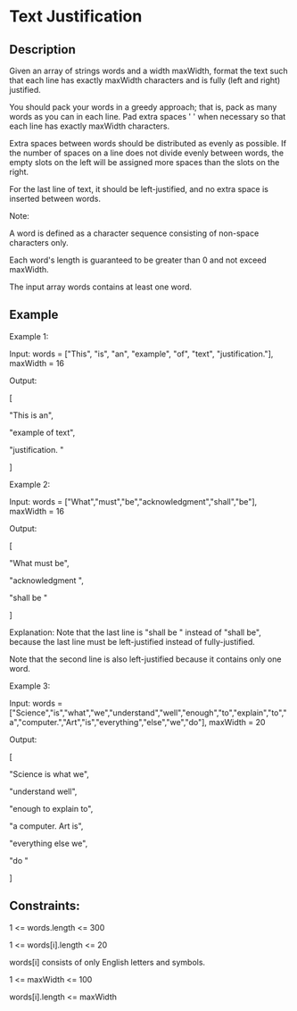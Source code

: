 # Text Justification
## Description

Given an array of strings words and a width maxWidth, format the text such that each line has exactly maxWidth characters and is fully (left and right) justified.

You should pack your words in a greedy approach; that is, pack as many words as you can in each line. Pad extra spaces ' ' when necessary so that each line has exactly maxWidth characters.

Extra spaces between words should be distributed as evenly as possible. If the number of spaces on a line does not divide evenly between words, the empty slots on the left will be assigned more spaces than the slots on the right.

For the last line of text, it should be left-justified, and no extra space is inserted between words.

Note:

A word is defined as a character sequence consisting of non-space characters only.

Each word's length is guaranteed to be greater than 0 and not exceed maxWidth.

The input array words contains at least one word.
 

## Example
Example 1:

Input: words = ["This", "is", "an", "example", "of", "text", "justification."], maxWidth = 16

Output:

[

   "This    is    an",

   "example  of text",

   "justification.  "

]

Example 2:

Input: words = ["What","must","be","acknowledgment","shall","be"], maxWidth = 16

Output:

[

  "What   must   be",

  "acknowledgment  ",

  "shall be        "

]

Explanation: Note that the last line is "shall be    " instead of "shall     be", because the last line must be left-justified instead of fully-justified.

Note that the second line is also left-justified because it contains only one word.

Example 3:

Input: words = ["Science","is","what","we","understand","well","enough","to","explain","to","a","computer.","Art","is","everything","else","we","do"], maxWidth = 20

Output:

[

  "Science  is  what we",

  "understand      well",

  "enough to explain to",

  "a  computer.  Art is",

  "everything  else  we",
  
  "do                  "

]

## Constraints:

1 <= words.length <= 300

1 <= words[i].length <= 20

words[i] consists of only English letters and symbols.

1 <= maxWidth <= 100

words[i].length <= maxWidth